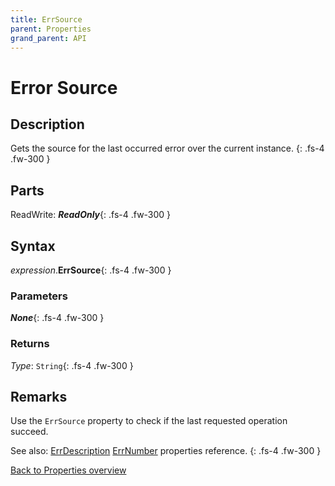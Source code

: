 ```yaml
---
title: ErrSource
parent: Properties
grand_parent: API
---
```


# Error Source

## Description
Gets the source for the last occurred error over the current instance.
{: .fs-4 .fw-300 }

## Parts
ReadWrite: **_ReadOnly_**{: .fs-4 .fw-300 }

## Syntax
*expression*.**ErrSource**{: .fs-4 .fw-300 }

### Parameters

**_None_**{: .fs-4 .fw-300 }

### Returns

*Type*: `String`{: .fs-4 .fw-300 }

## Remarks
Use the `ErrSource` property to check if the last requested operation succeed.

See also: 
[ErrDescription](https://ws-garcia.github.io/VBA-CSV-interface/api/properties/errors/errdescription.html)
[ErrNumber](https://ws-garcia.github.io/VBA-CSV-interface/api/properties/errors/errnumber.html) properties reference.
{: .fs-4 .fw-300 }

[Back to Properties overview](https://ws-garcia.github.io/VBA-CSV-interface/api/properties/)